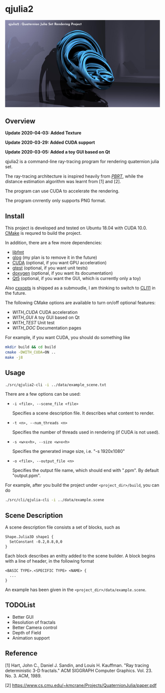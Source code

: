 # qjulia2

![qjulia-title](data/example.jpg)

## Overview

**Update 2020-04-03: Added Texture**

**Update 2020-03-29: Added CUDA support**

**Update 2020-03-05: Added a toy GUI based on Qt**


qjulia2 is a command-line ray-tracing program for rendering quaternion julia set.

The ray-tracing architecture is inspired heavily from [*PBRT*](https://www.pbrt.org/),
while the distance estimation algorithm was learnt from [1] and [2].

The program can use CUDA to accelerate the rendering.

The program cnrrently only supports PNG format.

## Install

This project is developed and tested on Ubuntu 18.04 with CUDA 10.0.
[CMake](https://cmake.org/) is requred to build the project.

In addition, there are a few more dependencies:

* [libfmt](https://github.com/fmtlib/fmt)
* [glog](https://github.com/google/glog) (my plan is to remove it in the future)
* [CUDA](https://developer.nvidia.com/cuda-zone) (optional, if you want GPU acceleration)
* [gtest](https://github.com/google/googletest) (optional, if you want unit tests)
* [doxygen](http://www.doxygen.nl/) (optional, if you want its documentation)
* [Qt5](https://www.qt.io/) (optional, if you want the GUI, which is currently only a toy)

Also [cxxopts](https://github.com/jarro2783/cxxopts) is shipped as a submoudle,
I am thinking to switch to [CLI11](https://github.com/CLIUtils/CLI11) in the future.

The following CMake options are available to turn on/off optional features:

* *WITH_CUDA* CUDA acceleration
* *WITH_GUI* A toy GUI based on Qt
* *WITH_TEST* Unit test
* *WITH_DOC* Documentation pages

For example, if you want CUDA, you should do something like
```bash
mkdir build && cd build
cmake -DWITH_CUDA=ON ..
make -j8
```


## Usage

```bash
./src/qjulia2-cli -i ../data/example_scene.txt
```
There are a few options can be used:
* `-i <file>, --scene_file <file>`

  Specifies a scene description file. It describes what content to render.

* `-t <n>, --num_threads <n>`

  Specifies the number of threads used in rendering (if CUDA is not used).

* `-s <w>x<h>, --size <w>x<h>`

  Specifies the generated image size, i.e. "-s 1920x1080"

* `-o <file>, --output_file <n>`

  Specifies the output file name, which should end with ".ppm".
  By default "output.ppm".

For example, after you build the project under `<project_dir>/build`, you can do
```bash
./src/cli/qjulia-cli -i ../data/example.scene
```

## Scene Description

A scene description file consists a set of blocks, such as
```
Shape.Julia3D shape1 {
  SetConstant -0.2,0.8,0,0
}
```
Each block describes an enitty added to the scene builder.
A block begins with a line of header, in the following format 
```
<BASIC TYPE>.<SPECIFIC TYPE> <NAME> {
  ...
}
```

An example has been given in the `<project_dir>/data/example.scene`.

## TODOList

* Better GUI
* Resolution of fractals
* Better Camera control
* Depth of Field
* Animation support


## Reference

[1] Hart, John C., Daniel J. Sandin, and Louis H. Kauffman. "Ray tracing deterministic 3-D fractals." ACM SIGGRAPH Computer Graphics. Vol. 23. No. 3. ACM, 1989.

[2] https://www.cs.cmu.edu/~kmcrane/Projects/QuaternionJulia/paper.pdf
